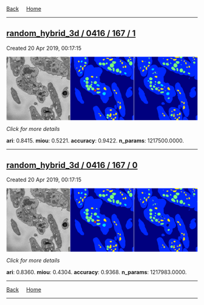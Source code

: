 
[Back](..)&nbsp;&nbsp;&nbsp;&nbsp;&nbsp;[Home](https://leapmanlab.github.io/snapshots)

---

<div class="summary"><a href="1"><h2>random_hybrid_3d / 0416 / 167 / 1</h2></a><p>Created 20 Apr 2019, 00:17:15
</p><a href="1"><img src="1/media/summary.png" align="center"></a><p>
<i>Click for more details</i>
</p></div>

**ari**: 0.8415. **miou**: 0.5221. **accuracy**: 0.9422. **n_params**: 1217500.0000. 

---

<div class="summary"><a href="0"><h2>random_hybrid_3d / 0416 / 167 / 0</h2></a><p>Created 20 Apr 2019, 00:17:15
</p><a href="0"><img src="0/media/summary.png" align="center"></a><p>
<i>Click for more details</i>
</p></div>

**ari**: 0.8360. **miou**: 0.4304. **accuracy**: 0.9368. **n_params**: 1217983.0000. 

---

[Back](..)&nbsp;&nbsp;&nbsp;&nbsp;&nbsp;[Home](https://leapmanlab.github.io/snapshots)

---
